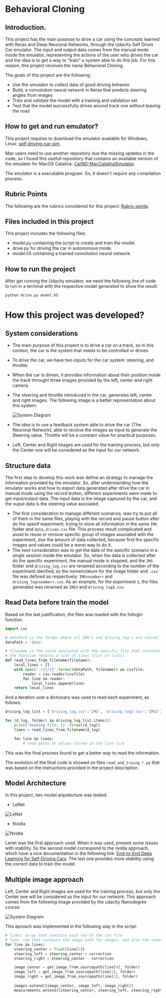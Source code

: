 # Behavioral Cloning #

## Introduction. ##
This project has the main purpose to drive a car using the concepts learned with Keras and Deep Neuronal Networks, through the Udacity Self Drivin Car emulator. The input and output data comes from the manual mode inside the emulator, representing the actions of the user who drives the car and the idea is to get a way to "train" a system able to do this job. For this reason, this project receives the name Behavioral Cloning.

The goals of this project are the following:
* Use the simulator to collect data of good driving behavior
* Build, a convolution neural network in Keras that predicts steering angles from images
* Train and validate the model with a training and validation set
* Test that the model successfully drives around track one without leaving the road
<!-- * Summarize the results with a written report -->

## How to get and run emulator? ##
This project requires to download the emulator available for Windows, Linux: [self-driving-car-sim](https://github.com/udacity/self-driving-car-sim/releases).

Mac users need to use another repository due the missing updates in the code, so I found this usefull repository that contains an available version of the emulator for MacOS Catalina:
[CarND-MacCatalinaSimulator](https://github.com/endymioncheung/CarND-MacCatalinaSimulator).

The emulator is a executable program. So, it doesn't require any compilation process.

<!-- ## How the environment was setup to get the results? -->


[//]: # (Image References)

[image1]: ./examples/placeholder.png "Model Visualization"
[image2]: ./examples/placeholder.png "Grayscaling"
[image3]: ./examples/placeholder_small.png "Recovery Image"
[image4]: ./examples/placeholder_small.png "Recovery Image"
[image5]: ./examples/placeholder_small.png "Recovery Image"
[image6]: ./examples/placeholder_small.png "Normal Image"
[image7]: ./examples/placeholder_small.png "Flipped Image"

## Rubric Points ##
The following are the rubrics considered for this project: [Rubric points](https://review.udacity.com/#!/rubrics/432/view).

## Files included in this project ##

This project includes the following files:
* model.py containing the script to create and train the model.
* drive.py for driving the car in autonomous mode.
* model.h5 containing a trained convolution neural network.

## How to run the project
After get running the Udacity emulator, we need the following line of code to run in a terminal with the respective model generated to show the result:
```sh
python drive.py model.h5
```

# How this project was developed? #
## System considerations ##
- The main purpose of this project is to drive a car on a track, so in this context, the car is the system that needs to be controlled or driven. 
- To drive the car, we have two inputs for the car system: steering, and throttle.
- When the car is driven, it provides information about their position inside the track throught three images provided by the left, center and right camera.
- The steering and throttle introduced in the car, generates left, center and right images. The following image is a better representation about this system:
  
  ![System Diagram](images/01.SystemDiagramCar.png)

- The idea is to use a feedback system able to drive the car (The Neuronal Network), able to receive the images as input to generate the Steering value. Throttle will be a constant value for practical purposes.
- Left, Center and Right images are used for the training process, but only the Center one will be considered as the input for our network.

## Structure data
The first step to develop this work was define an strategy to manage the information provided by the emulator. So, after understanding how the emulator works and how to export data generated after drive the car in manual mode using the record button, different experiments were made to get input/output data. The input data is the image captured by the car, and the ouput data is the steering value asociated. 

- The first consideration to manage different scenarios, was try to put all of them in the same files, playing with the record and pause button after do the specif experiment, trying to store all information in the same `IMG` folder and `data_driven.csv` file. This process result complicated and avoid to reuse or remove specific group of images asociated with the experiment, due the amount of data collected, because find the specific images and values could be a worst way to do it.
- The next consideration was to get the data of the specific scenario in a single session inside the emulator. So, when the data is collected after do the specific experiment, the manual mode is stopped, and the `IMG` folder and `driving_log.csv` are renamed according to the number of the experiment idenfied, so the nomenclature for the image folder and `.csv` file was defined as respectively: `IMG<number>` and `driving_log<number>.csv`. As an example, for the experiment `3`, the files generated was renamed as `IMG3` and `driving_log3.csv`.

## Read Data before train the model

Based on the last justification, the files was readed with the follogin function:
```Python
import csv

# dataPath is the folder where all IMG's and driving_log's are stored
dataPath = 'data'

# filename is the value asociated with the specific file that contains the relation between images an values (driving_log)
# the function returns a list of lines (list of lists).
def read_lines_from_filename(filename):
    local_lines = []
    with open('./{}/{}'.format(dataPath, filename)) as csvfile:
        reader = csv.reader(csvfile)
        for line in reader:
            local_lines.append(line)
    return local_lines
```

And a iteration over a dictionary was used to read each experiment, as follows:
```Python
driving_log_list = {'driving_log.csv':'IMG', 'driving_log2.csv':'IMG2'}

for (d_log, folder) in driving_log_list.items():
    print('Reading file: {}'.format(d_log))
    lines = read_lines_from_filename(d_log)

    for line in lines:
        # read paths an values stored in the line list
```

This was the final process found to get a better way to read the information. 

The evolution of the final code is showed on files `read_and_traing_*.py` that was based on the instructions provided in the project description.

## Model Architecture
In this project, two model arquitecture was tested:
- LeNet
 
![LeNet](images/01.LenetArquitechture.png)

- Nvidia

![Nvidia](images/02.NvidiaArchitecture.png)

Lenet was the first approach used. When it was used, present some issues with stability. So the second model correspond to the nvidia approach, which have a nice documentation in the following link: [End-to-End Deep Learning for Self-Driving Cars](https://developer.nvidia.com/blog/deep-learning-self-driving-cars/). The last one provides more stability using the correct data to train the model.

## Multiple image approach ##
Left, Center and Right images are used for the training process, but only the Center one will be considered as the input for our network. This approach comes from the following image provided by the udacity Nanodegree course:

![System Diagram](images/01.MultipleCameras.png)

This aproach was implemented in the following way in the script:
```Python
# lines: array that contains each row of the csv file
# line: row that contains the image path for images, and also the steering and throttle values associated.
for line in lines:
    steering_center = float(line[3])
    steering_left = steering_center + correction
    steering_right = steering_center - correction

    image_center = get_image_from_sourcepath(line[0], folder)
    image_left = get_image_from_sourcepath(line[1], folder)
    image_right = get_image_from_sourcepath(line[2], folder)
    
    images.extend([image_center, image_left, image_right])
    measurements.extend([steering_center, steering_left, steering_right])
```



<!-- ## Model Architecture and Training Strategy

#### 1. An appropriate model architecture has been employed

Mentioned earlier, the Nvidia model arquitecture was defined, and the visualization of how it looks is presented in the following image:



My model consists of a convolution neural network with 3x3 filter sizes and depths between 32 and 128 (model.py lines 18-24) 

The model includes RELU layers to introduce nonlinearity (code line 20), and the data is normalized in the model using a Keras lambda layer (code line 18). 

#### 2. Attempts to reduce overfitting in the model

To avoid overfitin in the model, and help the car to turn on curves correctly, was include data doing zig-zags on the track, and passing this data to the model. We can see in the following table, the results before include this information, and when it was included. The results shows a better performance, so it its consistent to get a better way to get a generalizaed model.

The model contains dropout layers in order to reduce overfitting (model.py lines 21). 

The model was trained and validated on different data sets to ensure that the model was not overfitting (code line 10-16). The model was tested by running it through the simulator and ensuring that the vehicle could stay on the track.

#### 3. Model parameter tuning

The model used an adam optimizer, so the learning rate was not tuned manually (model.py line 25).

#### 4. Appropriate training data

Training data was chosen to keep the vehicle driving on the road. I used a combination of center lane driving, recovering from the left and right sides of the road ... 

For details about how I created the training data, see the next section. 

### Model Architecture and Training Strategy

#### 1. Solution Design Approach

The overall strategy for deriving a model architecture was to ...

My first step was to use a convolution neural network model similar to the ... I thought this model might be appropriate because ...

In order to gauge how well the model was working, I split my image and steering angle data into a training and validation set. I found that my first model had a low mean squared error on the training set but a high mean squared error on the validation set. This implied that the model was overfitting. 

To combat the overfitting, I modified the model so that ...

Then I ... 

The final step was to run the simulator to see how well the car was driving around track one. There were a few spots where the vehicle fell off the track... to improve the driving behavior in these cases, I ....

At the end of the process, the vehicle is able to drive autonomously around the track without leaving the road.

#### 2. Final Model Architecture

The final model architecture (model.py lines 18-24) consisted of a convolution neural network with the following layers and layer sizes ...

Here is a visualization of the architecture (note: visualizing the architecture is optional according to the project rubric)

![alt text][image1]

#### 3. Creation of the Training Set & Training Process

To capture good driving behavior, I first recorded two laps on track one using center lane driving. Here is an example image of center lane driving:

![alt text][image2]

I then recorded the vehicle recovering from the left side and right sides of the road back to center so that the vehicle would learn to .... These images show what a recovery looks like starting from ... :

![alt text][image3]
![alt text][image4]
![alt text][image5]

Then I repeated this process on track two in order to get more data points.

To augment the data sat, I also flipped images and angles thinking that this would ... For example, here is an image that has then been flipped:

![alt text][image6]
![alt text][image7]

Etc ....

After the collection process, I had X number of data points. I then preprocessed this data by ...


I finally randomly shuffled the data set and put Y% of the data into a validation set. 

I used this training data for training the model. The validation set helped determine if the model was over or under fitting. The ideal number of epochs was Z as evidenced by ... I used an adam optimizer so that manually training the learning rate wasn't necessary. -->

